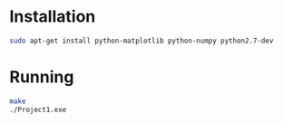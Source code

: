# Installation
```bash
sudo apt-get install python-matplotlib python-numpy python2.7-dev
```

# Running
```bash
make
./Project1.exe
```